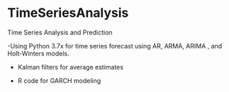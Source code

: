 # TimeSeriesAnalysis
Time Series Analysis and Prediction

-Using Python 3.7x for time series forecast using 
AR, ARMA, ARIMA , and Holt-Winters models. 

- Kalman filters for average estimates 

- R code for GARCH modeling
